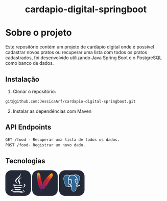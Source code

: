 <h1 align="center"><strong>cardapio-digital-springboot</strong></h1>

# Sobre o projeto

Este repositório contém um projeto de cardápio digital onde é possível cadastrar novos pratos ou recuperar uma lista com todos os pratos cadastrados, foi desenvolvido utilizando Java Spring Boot e o PostgreSQL como banco de dados. 

## Instalação

1. Clonar o repositório:

```bash
git@github.com:JessicaArf/cardapio-digital-springboot.git
```

2. Instalar as dependências com Maven

## API Endpoints

```markdown
GET /food - Recuperar uma lista de todos os dados.
POST /food- Registrar um novo dado.

```
## Tecnologias
<div align="left">
<img src="https://raw.githubusercontent.com/tandpfun/skill-icons/main/icons/Java-Dark.svg" width=80"/>
<img src="https://raw.githubusercontent.com/tandpfun/skill-icons/main/icons/Maven-Dark.svg" width="80"/>
<img src="https://raw.githubusercontent.com/tandpfun/skill-icons/main/icons/PostgreSQL-Dark.svg" width="80"/>
</div>
